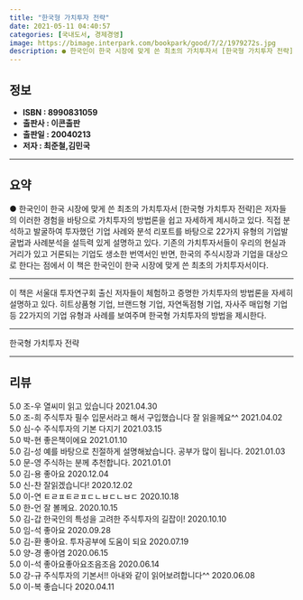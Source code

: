 ```yaml
---
title: "한국형 가치투자 전략"
date: 2021-05-11 04:40:57
categories: [국내도서, 경제경영]
image: https://bimage.interpark.com/bookpark/good/7/2/1979272s.jpg
description: ● 한국인이 한국 시장에 맞게 쓴 최초의 가치투자서 [한국형 가치투자 전략]은 저자들의 이러한 경험을 바탕으로 가치투자의 방법론을 쉽고 자세하게 제시하고 있다. 직접 분석하고 발굴하여 투자했던 기업 사례와 분석 리포트를 바탕으로 22가지 유형의 기업발굴법과 사례분석을 설득력 있게 설
---
```


## **정보**

- **ISBN : 8990831059**
- **출판사 : 이콘출판**
- **출판일 : 20040213**
- **저자 : 최준철,김민국**

------



## **요약**

●  한국인이 한국 시장에 맞게 쓴 최초의 가치투자서  [한국형 가치투자 전략]은 저자들의 이러한 경험을 바탕으로 가치투자의 방법론을 쉽고 자세하게 제시하고 있다. 직접 분석하고 발굴하여 투자했던 기업 사례와 분석 리포트를 바탕으로 22가지 유형의 기업발굴법과 사례분석을 설득력 있게 설명하고 있다. 기존의 가치투자서들이 우리의 현실과 거리가 있고 거론되는 기업도 생소한 번역서인 반면, 한국의  주식시장과 기업을 대상으로 한다는 점에서 이 책은 한국인이 한국 시장에 맞게 쓴 최초의 가치투자서이다.

------

이 책은 서울대 투자연구회 출신 저자들이 체험하고 증명한 가치투자의 방법론을 자세히 설명하고 있다. 히트상품형 기업, 브랜드형 기업, 자연독점형 기업, 자사주 매입형 기업 등 22가지의 기업 유형과 사례를 보여주며 한국형 가치투자의 방법을 제시한다.

------


한국형 가치투자 전략 

------


## **리뷰** 

5.0 조-우 열씨미 읽고 있습니다  2021.04.30 <br/>5.0 조-희 주식투자 필수 입문서라고 해서 구입했습니다
잘 읽을께요^^ 2021.04.02 <br/>5.0 심-수 주식투자의 기본 다지기 2021.03.15 <br/>5.0 박-현 좋은책이에요 2021.01.10 <br/>5.0 김-성 예를 바탕으로 친절하게 설명해놨습니다. 공부가 많이 됩니다. 2021.01.03 <br/>5.0 문-영 주식하는 분께 추천합니다. 2021.01.01 <br/>5.0 김-용 좋아요  2020.12.04 <br/>5.0 신-찬 잘읽겠습니다! 2020.12.02 <br/>5.0 이-연 ㅌㄹㅍㅌㄹㅍㄷㄴㅂㄷㄴㅂㄷ 2020.10.18 <br/>5.0 한-언 잘 볼께요. 2020.10.15 <br/>5.0 김-갑 한국인의 특성을 고려한 주식투자의 길잡이! 2020.10.10 <br/>5.0 임-석 좋아요 2020.09.28 <br/>5.0 김-환 좋아요. 투자공부에 도움이 되요 2020.07.19 <br/>5.0 양-경 좋아염 2020.06.15 <br/>5.0 이-석 좋아요좋아요조음조음  2020.06.14 <br/>5.0 강-규 주식투자의 기본서!!
아내와 같이 읽어보려합니다^^ 2020.06.08 <br/>5.0 이-복 좋습니다 2020.04.11 <br/>